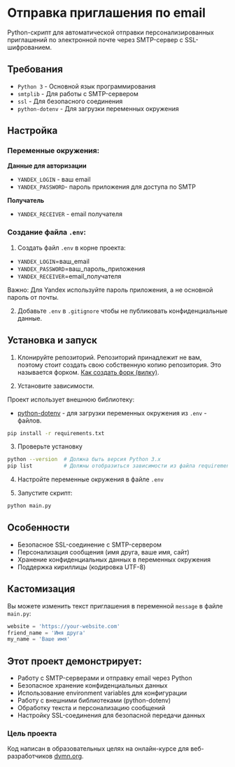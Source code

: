 # Отправка приглашения по email

Python-скрипт для автоматической отправки персонализированных приглашений по электронной почте через SMTP-сервер с SSL-шифрованием.

## Требования

- `Python 3` - Основной язык программирования
- `smtplib` - Для работы с SMTP-сервером
- `ssl` - Для безопасного соединения
- `python-dotenv` - Для загрузки переменных окружения

## Настройка

### Переменные окружения:

**Данные для авторизации**
- `YANDEX_LOGIN` - ваш email
- `YANDEX_PASSWORD`- пароль приложения для доступа по SMTP

**Получатель**
- `YANDEX_RECEIVER` - email получателя

### Создание файла `.env`:

1. Создать файл `.env` в корне проекта:

- `YANDEX_LOGIN`=ваш_email
- `YANDEX_PASSWORD`=ваш_пароль_приложения
- `YANDEX_RECEIVER`=email_получателя

Важно: Для Yandex используйте пароль приложения, а не основной пароль от почты.

2. Добавьте `.env` в `.gitignore` чтобы не публиковать конфиденциальные данные.

## Установка и запуск

1.  Клонируйте репозиторий.
Репозиторий принадлежит не вам, поэтому стоит создать свою собственную копию репозитория. Это называется форком. [Как создать форк (вилку)](https://docs.github.com/ru/pull-requests/collaborating-with-pull-requests/working-with-forks/fork-a-repo).

2.  Установите зависимости.

Проект использует внешнюю библиотеку:
* [python-dotenv](https://github.com/theskumar/python-dotenv) - для загрузки переменных окружения из `.env` - файлов.

```bash
pip install -r requirements.txt
```

3. Проверьте установку
```bash
python --version  # Должна быть версия Python 3.x
pip list          # Должны отобразиться зависимости из файла requirements.txt
```
4. Настройте переменные окружения в файле `.env`

5.  Запустите скрипт:
```bash
python main.py
```

## Особенности

- Безопасное SSL-соединение с SMTP-сервером
- Персонализация сообщения (имя друга, ваше имя, сайт)
- Хранение конфиденциальных данных в переменных окружения
- Поддержка кириллицы (кодировка UTF-8)

## Кастомизация

Вы можете изменить текст приглашения в переменной `message` в файле `main.py`:

```python
website = 'https://your-website.com'
friend_name = 'Имя друга'
my_name = 'Ваше имя'
```

## Этот проект демонстрирует:
*   Работу с SMTP-серверами и отправку email через Python
*   Безопасное хранение конфиденциальных данных
*   Использование environment variables для конфигурации
*   Работу с внешними библиотеками (python-dotenv)
*   Обработку текста и персонализацию сообщений
*   Настройку SSL-соединения для безопасной передачи данных

### Цель проекта
Код написан в образовательных целях на онлайн-курсе для веб-разработчиков [dvmn.org](https://dvmn.org/).